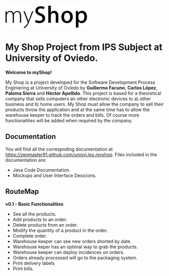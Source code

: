 <img src="myshop-logo-black.png" alt="myShop" height="70"><p>
# My Shop Project from IPS Subject at University of Oviedo.
**Welcome to myShop!**

My Shop is a project developed for the Software Development Process Enginiering at University of Oviedo by **Guillermo Facuno**, **Carlos López**, **Paloma Sierra** and **Héctor Apellido**. This project is based for a theoretical company that sells computers an other electronic devices to a) other business and b) home users. My Shop must allow the company to sell their products throw the application and at the same time has to allow the warehouse keeper to track the orders and bills. Of course more functionalities will be added when required by the company.

## Documentation
You will find all the correspnding documentation at https://zenmaster91.github.com/uniovi.ips.myshop. Files included in the documentation are:
* Java Code Documentation.
* Mockups and User Interface Desicions.

## RouteMap
**v0.1 - Basic Functionalities**
* See all the products.
* Add products to an order.
* Delete products from an order.
* Modify the quantity of a product in the order.
* Complete order.
* Warehouse keeper can see new orders shorted by date.
* Warehouse keper has an optimal way to grab the products.
* Warehouse keeper can deploy incidences on orders.
* Orders already processed will go to the packaging system.
* Print delivery labels
* Print bills.
